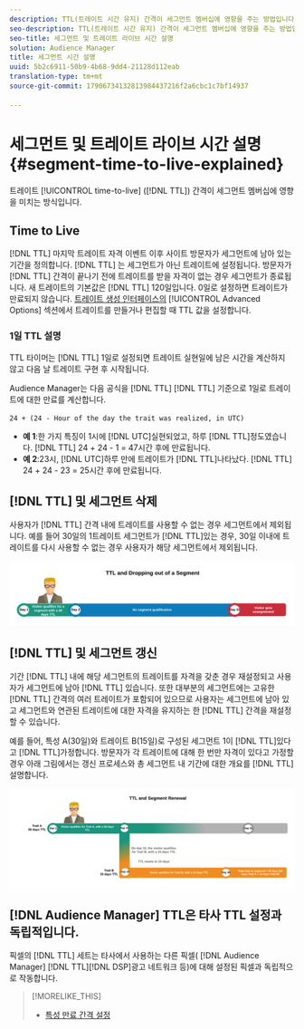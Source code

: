 ```yaml
---
description: TTL(트레이트 시간 유지) 간격이 세그먼트 멤버십에 영향을 주는 방법입니다.
seo-description: TTL(트레이트 시간 유지) 간격이 세그먼트 멤버십에 영향을 주는 방법입니다.
seo-title: 세그먼트 및 트레이트 라이브 시간 설명
solution: Audience Manager
title: 세그먼트 시간 설명
uuid: 5b2c6911-50b9-4b68-9dd4-21128d112eab
translation-type: tm+mt
source-git-commit: 17906734132813984437216f2a6cbc1c7bf14937

---
```



# 세그먼트 및 트레이트 라이브 시간 설명 {#segment-time-to-live-explained}

트레이트 [!UICONTROL time-to-live] ([!DNL TTL]) 간격이 세그먼트 멤버십에 영향을 미치는 방식입니다.

<!-- segment-ttl-explained.xml -->

## Time to Live

[!DNL TTL] 마지막 트레이트 자격 이벤트 이후 사이트 방문자가 세그먼트에 남아 있는 기간을 정의합니다. [!DNL TTL] 는 세그먼트가 아닌 트레이트에 설정됩니다. 방문자가 [!DNL TTL] 간격이 끝나기 전에 트레이트를 받을 자격이 없는 경우 세그먼트가 종료됩니다. 새 트레이트의 기본값은 [!DNL TTL] 120일입니다. 0일로 설정하면 트레이트가 만료되지 않습니다. [트레이트 생성 인터페이스의](../../features/traits/create-onboarded-rule-based-traits.md#set-expiration-interval) [!UICONTROL Advanced Options] 섹션에서 트레이트를 만들거나 편집할 때 TTL 값을 설정합니다.

### 1일 TTL 설명

TTL 타이머는 [!DNL TTL] 1일로 설정되면 트레이트 실현일에 남은 시간을 계산하지 않고 다음 날 트레이트 구현 후 시작됩니다.

Audience Manager는 다음 공식을 [!DNL TTL] [!DNL TTL] 기준으로 1일로 트레이트에 대한 만료를 계산합니다.

`24 + (24 - Hour of the day the trait was realized, in UTC)`

* **예 1**:한 가지 특징이 1시에 [!DNL UTC]실현되었고, 하루 [!DNL TTL]정도였습니다. [!DNL TTL] 24 + 24 - 1 = 47시간 후에 만료됩니다.
* **예 2**:23시, [!DNL UTC]하루 만에 트레이트가 [!DNL TTL]나타났다. [!DNL TTL] 24 + 24 - 23 = 25시간 후에 만료됩니다.

## [!DNL TTL] 및 세그먼트 삭제

사용자가 [!DNL TTL] 간격 내에 트레이트를 사용할 수 없는 경우 세그먼트에서 제외됩니다. 예를 들어 30일의 1트레이트 세그먼트가 [!DNL TTL]있는 경우, 30일 이내에 트레이트를 다시 사용할 수 없는 경우 사용자가 해당 세그먼트에서 제외됩니다.

![](assets/ttl-explained.png)

## [!DNL TTL] 및 세그먼트 갱신

기간 [!DNL TTL] 내에 해당 세그먼트의 트레이트를 자격을 갖춘 경우 재설정되고 사용자가 세그먼트에 남아 [!DNL TTL] 있습니다. 또한 대부분의 세그먼트에는 고유한 [!DNL TTL] 간격의 여러 트레이트가 포함되어 있으므로 사용자는 세그먼트에 남아 있고 세그먼트와 연관된 트레이트에 대한 자격을 유지하는 한 [!DNL TTL] 간격을 재설정할 수 있습니다.

예를 들어, 특성 A(30일)와 트레이트 B(15일)로 구성된 세그먼트 1이 [!DNL TTL]있다고 [!DNL TTL]가정합니다. 방문자가 각 트레이트에 대해 한 번만 자격이 있다고 가정할 경우 아래 그림에서는 갱신 프로세스와 총 세그먼트 내 기간에 대한 개요를 [!DNL TTL] 설명합니다.

![](assets/ttl-renewal.png)

## [!DNL Audience Manager] TTL은 타사 TTL 설정과 독립적입니다.

픽셀의 [!DNL TTL] 세트는 타사에서 사용하는 다른 픽셀( [!DNL Audience Manager] [!DNL TTL][!DNL DSP]광고 네트워크 등)에 대해 설정된 픽셀과 독립적으로 작동합니다.

>[!MORELIKE_THIS]
>
>* [특성 만료 간격 설정](../../features/traits/create-onboarded-rule-based-traits.md#set-expiration-interval)

